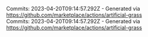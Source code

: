 Commits: 2023-04-20T09:14:57.292Z - Generated via https://github.com/marketplace/actions/artificial-grass
<br>
Commits: 2023-04-20T09:14:57.292Z - Generated via https://github.com/marketplace/actions/artificial-grass
<br>
